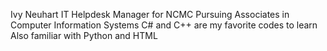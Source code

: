 Ivy Neuhart
IT Helpdesk Manager for NCMC
Pursuing Associates in Computer Information Systems
C# and C++ are my favorite codes to learn
Also familiar with Python and HTML

<!---
IvyNeuhart/IvyNeuhart is a ✨ special ✨ repository because its `README.md` (this file) appears on your GitHub profile.
You can click the Preview link to take a look at your changes.
--->
